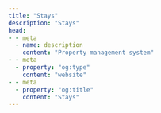 ```yaml
---
title: "Stays"
description: "Stays"
head:
- - meta
  - name: description
    content: "Property management system"
- - meta
  - property: "og:type"
    content: "website"
- - meta
  - property: "og:title"
    content: "Stays"
---
```


<script setup>
  import Component from '../../.vitepress/theme/components/Project/stays/index.vue';
</script>

<Component title="Stays" description="Property management system." link="https://stays.cc/web/index" />
